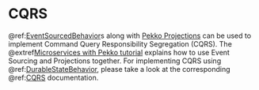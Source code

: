 # CQRS

@ref:[EventSourcedBehavior](persistence.md)s along with [Pekko Projections](https://doc.akka.io/docs/akka-projection/current/)
can be used to implement Command Query Responsibility Segregation (CQRS). The @extref[Microservices with Pekko tutorial](platform-guide:microservices-tutorial/)
explains how to use Event Sourcing and Projections together. For implementing CQRS using @ref:[DurableStateBehavior](durable-state/persistence.md), please take a look at the corresponding @ref:[CQRS](durable-state/cqrs.md) documentation.
 
